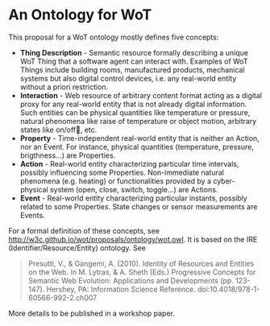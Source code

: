 # An Ontology for WoT

This proposal for a WoT ontology mostly defines five concepts:
- __Thing Description__ - Semantic resource formally describing a unique WoT
Thing that a software agent can interact with. Examples of WoT Things include
building rooms, manufactured products, mechanical systems but also digital
control devices, i.e. any real-world entity without a priori restriction.
- __Interaction__ - Web resource of arbitrary content format acting as a digital
proxy for any real-world entity that is not already digital information. Such
entities can be physical quantities like temperature or pressure, natural
phenomena like raise of temperature or object motion, arbitrary states like
on/off, etc.
- __Property__ - Time-independent real-world entity that is neither an Action,
nor an Event. For instance, physical quantities (temperature, pressure,
brigthness...) are Properties.
- __Action__ - Real-world entity characterizing particular time intervals,
possibly influencing some Properties. Non-immediate natural phenomena (e.g.
heating) or functionalities provided by a cyber-physical system (open, close,
switch, toggle...) are Actions.
- __Event__ - Real-world entity characterizing particular instants, possibly
related to some Properties. State changes or sensor measurements are Events.

For a formal definition of these concepts, see
http://w3c.github.io/wot/proposals/ontology/wot.owl. It is based on the IRE
(Identifier/Resource/Entity) ontology. See

> Presutti, V., & Gangemi, A. (2010). Identity of Resources and Entities on the Web. In M. Lytras, & A. Sheth (Eds.) Progressive Concepts for Semantic Web Evolution: Applications and Developments (pp. 123-147). Hershey, PA: Information Science Reference. doi:10.4018/978-1-60566-992-2.ch007

More details to be published in a workshop paper.
